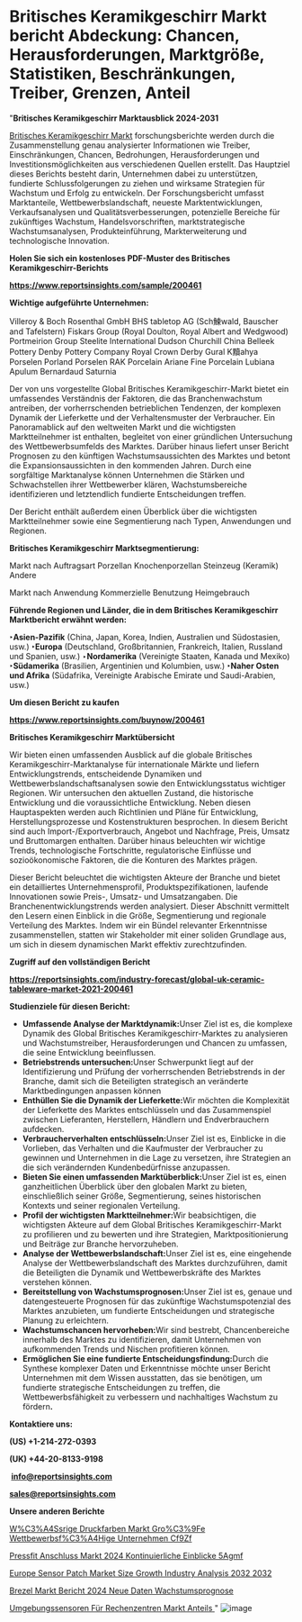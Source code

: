 # Britisches Keramikgeschirr Markt bericht Abdeckung: Chancen, Herausforderungen, Marktgröße, Statistiken, Beschränkungen, Treiber, Grenzen, Anteil

"<strong><b>Britisches Keramikgeschirr Marktausblick 2024-2031</b></strong>

<a href=https://www.reportsinsights.com/sample/200461>Britisches Keramikgeschirr Markt</a> forschungsberichte werden durch die Zusammenstellung genau analysierter Informationen wie Treiber, Einschränkungen, Chancen, Bedrohungen, Herausforderungen und Investitionsmöglichkeiten aus verschiedenen Quellen erstellt. Das Hauptziel dieses Berichts besteht darin, Unternehmen dabei zu unterstützen, fundierte Schlussfolgerungen zu ziehen und wirksame Strategien für Wachstum und Erfolg zu entwickeln. Der Forschungsbericht umfasst Marktanteile, Wettbewerbslandschaft, neueste Marktentwicklungen, Verkaufsanalysen und Qualitätsverbesserungen, potenzielle Bereiche für zukünftiges Wachstum, Handelsvorschriften, marktstrategische Wachstumsanalysen, Produkteinführung, Markterweiterung und technologische Innovation.

<strong><b>Holen Sie sich ein kostenloses PDF-Muster des Britisches Keramikgeschirr-Berichts</b></strong>

<a href=https://www.reportsinsights.com/sample/200461><strong><u>https://www.reportsinsights.com/sample/200461</u></strong></a>

<strong>Wichtige aufgeführte Unternehmen:</strong>

Villeroy & Boch
    Rosenthal GmbH
    BHS tabletop AG (Sch鰊wald, Bauscher and Tafelstern)
    Fiskars Group (Royal Doulton, Royal Albert and Wedgwood)
    Portmeirion Group
    Steelite International
    Dudson
    Churchill China
    Belleek Pottery
    Denby Pottery Company
    Royal Crown Derby
    Gural
    K黷ahya Porselen
    Porland Porselen
    RAK Porcelain
    Ariane Fine Porcelain
    Lubiana
    Apulum
    Bernardaud
    Saturnia

Der von uns vorgestellte Global Britisches Keramikgeschirr-Markt bietet ein umfassendes Verständnis der Faktoren, die das Branchenwachstum antreiben, der vorherrschenden betrieblichen Tendenzen, der komplexen Dynamik der Lieferkette und der Verhaltensmuster der Verbraucher. Ein Panoramablick auf den weltweiten Markt und die wichtigsten Marktteilnehmer ist enthalten, begleitet von einer gründlichen Untersuchung des Wettbewerbsumfelds des Marktes. Darüber hinaus liefert unser Bericht Prognosen zu den künftigen Wachstumsaussichten des Marktes und betont die Expansionsaussichten in den kommenden Jahren. Durch eine sorgfältige Marktanalyse können Unternehmen die Stärken und Schwachstellen ihrer Wettbewerber klären, Wachstumsbereiche identifizieren und letztendlich fundierte Entscheidungen treffen.

Der Bericht enthält außerdem einen Überblick über die wichtigsten Marktteilnehmer sowie eine Segmentierung nach Typen, Anwendungen und Regionen.

<strong>Britisches Keramikgeschirr Marktsegmentierung:</strong>

Markt nach Auftragsart
Porzellan
Knochenporzellan
Steinzeug (Keramik)
Andere

Markt nach Anwendung
Kommerzielle Benutzung
Heimgebrauch

<strong><b>Führende Regionen und Länder, die in dem Britisches Keramikgeschirr Marktbericht erwähnt werden:</b></strong>

<strong><b>‣Asien-Pazifik</b></strong> (China, Japan, Korea, Indien, Australien und Südostasien, usw.)
<strong><b>‣Europa</b></strong> (Deutschland, Großbritannien, Frankreich, Italien, Russland und Spanien, usw.)
‣<strong><b>Nordamerika</b></strong> (Vereinigte Staaten, Kanada und Mexiko)
<strong><b>‣Südamerika</b></strong> (Brasilien, Argentinien und Kolumbien, usw.)
<strong><b>‣Naher Osten und Afrika</b></strong> (Südafrika, Vereinigte Arabische Emirate und Saudi-Arabien, usw.)

<strong>Um diesen Bericht zu kaufen</strong>

<a href=https://www.reportsinsights.com/buynow/200461><strong><u>https://www.reportsinsights.com/buynow/200461</u></strong></a>

<strong>Britisches Keramikgeschirr Marktübersicht</strong>

Wir bieten einen umfassenden Ausblick auf die globale Britisches Keramikgeschirr-Marktanalyse für internationale Märkte und liefern Entwicklungstrends, entscheidende Dynamiken und Wettbewerbslandschaftsanalysen sowie den Entwicklungsstatus wichtiger Regionen. Wir untersuchen den aktuellen Zustand, die historische Entwicklung und die voraussichtliche Entwicklung. Neben diesen Hauptaspekten werden auch Richtlinien und Pläne für Entwicklung, Herstellungsprozesse und Kostenstrukturen besprochen. In diesem Bericht sind auch Import-/Exportverbrauch, Angebot und Nachfrage, Preis, Umsatz und Bruttomargen enthalten. Darüber hinaus beleuchten wir wichtige Trends, technologische Fortschritte, regulatorische Einflüsse und sozioökonomische Faktoren, die die Konturen des Marktes prägen.

Dieser Bericht beleuchtet die wichtigsten Akteure der Branche und bietet ein detailliertes Unternehmensprofil, Produktspezifikationen, laufende Innovationen sowie Preis-, Umsatz- und Umsatzangaben. Die Branchenentwicklungstrends werden analysiert. Dieser Abschnitt vermittelt den Lesern einen Einblick in die Größe, Segmentierung und regionale Verteilung des Marktes. Indem wir ein Bündel relevanter Erkenntnisse zusammenstellen, statten wir Stakeholder mit einer soliden Grundlage aus, um sich in diesem dynamischen Markt effektiv zurechtzufinden.

<strong>Zugriff auf den vollständigen Bericht</strong>

<a href=https://reportsinsights.com/industry-forecast/global-uk-ceramic-tableware-market-2021-200461><strong>https://reportsinsights.com/industry-forecast/global-uk-ceramic-tableware-market-2021-200461</strong></a>

<strong>Studienziele für diesen Bericht:</strong>
<ul>
  <li><strong>Umfassende Analyse der Marktdynamik:</strong>Unser Ziel ist es, die komplexe Dynamik des Global Britisches Keramikgeschirr-Marktes zu analysieren und Wachstumstreiber, Herausforderungen und Chancen zu umfassen, die seine Entwicklung beeinflussen.</li>
  <li><strong>Betriebstrends untersuchen:</strong>Unser Schwerpunkt liegt auf der Identifizierung und Prüfung der vorherrschenden Betriebstrends in der Branche, damit sich die Beteiligten strategisch an veränderte Marktbedingungen anpassen können</li>
  <li><strong>Enthüllen Sie die Dynamik der Lieferkette:</strong>Wir möchten die Komplexität der Lieferkette des Marktes entschlüsseln und das Zusammenspiel zwischen Lieferanten, Herstellern, Händlern und Endverbrauchern aufdecken.</li>
  <li><strong>Verbraucherverhalten entschlüsseln:</strong>Unser Ziel ist es, Einblicke in die Vorlieben, das Verhalten und die Kaufmuster der Verbraucher zu gewinnen und Unternehmen in die Lage zu versetzen, ihre Strategien an die sich verändernden Kundenbedürfnisse anzupassen.</li>
  <li><strong>Bieten Sie einen umfassenden Marktüberblick:</strong>Unser Ziel ist es, einen ganzheitlichen Überblick über den globalen Markt zu bieten, einschließlich seiner Größe, Segmentierung, seines historischen Kontexts und seiner regionalen Verteilung.</li>
  <li><strong>Profil der wichtigsten Marktteilnehmer:</strong>Wir beabsichtigen, die wichtigsten Akteure auf dem Global Britisches Keramikgeschirr-Markt zu profilieren und zu bewerten und ihre Strategien, Marktpositionierung und Beiträge zur Branche hervorzuheben.</li>
  <li><strong>Analyse der Wettbewerbslandschaft:</strong>Unser Ziel ist es, eine eingehende Analyse der Wettbewerbslandschaft des Marktes durchzuführen, damit die Beteiligten die Dynamik und Wettbewerbskräfte des Marktes verstehen können.</li>
  <li><strong>Bereitstellung von Wachstumsprognosen:</strong>Unser Ziel ist es, genaue und datengesteuerte Prognosen für das zukünftige Wachstumspotenzial des Marktes anzubieten, um fundierte Entscheidungen und strategische Planung zu erleichtern.</li>
  <li><strong>Wachstumschancen hervorheben:</strong>Wir sind bestrebt, Chancenbereiche innerhalb des Marktes zu identifizieren, damit Unternehmen von aufkommenden Trends und Nischen profitieren können.</li>
  <li><strong>Ermöglichen Sie eine fundierte Entscheidungsfindung:</strong>Durch die Synthese komplexer Daten und Erkenntnisse möchte unser Bericht Unternehmen mit dem Wissen ausstatten, das sie benötigen, um fundierte strategische Entscheidungen zu treffen, die Wettbewerbsfähigkeit zu verbessern und nachhaltiges Wachstum zu fördern<strong>.</strong></li>
</ul>
<strong>Kontaktiere uns:</strong>

<strong>(US) +1-214-272-0393</strong>

<strong>(UK) +44-20-8133-9198</strong>

<strong> </strong><a href=info@reportsinsights.com><strong><u>info@reportsinsights.com</u></strong></a>

<a href=sales@reportsinsights.com><strong><u>sales@reportsinsights.com</u></strong></a>

<strong>Unsere anderen Berichte</strong>

<a href=https://de.linkedin.com/pulse/w%C3%A4ssrige-druckfarben-markt-gro%C3%9Fe-wettbewerbsf%C3%A4hige-unternehmen-cf9zf/>W%C3%A4Ssrige Druckfarben Markt Gro%C3%9Fe Wettbewerbsf%C3%A4Hige Unternehmen Cf9Zf</a>

<a href=https://de.linkedin.com/pulse/pressfit-anschluss-markt-2024-kontinuierliche-einblicke-5agmf/>Pressfit Anschluss Markt 2024 Kontinuierliche Einblicke 5Agmf</a>

<a href=https://github.com/Reportsinsights123/RIgrowth/blob/main/Europe-Sensor-Patch-Market-Size-Growth-Industry-Analysis-2032-2032.md>Europe Sensor Patch Market Size Growth Industry Analysis 2032 2032</a>

<a href=https://de.linkedin.com/pulse/brezel-markt-bericht-2024-neue-daten-wachstumsprognose>Brezel Markt Bericht 2024 Neue Daten Wachstumsprognose</a>

<a href=https://de.linkedin.com/pulse/umgebungssensoren-für-rechenzentren-markt-anteils->Umgebungssensoren Für Rechenzentren Markt Anteils </a>"
![image](https://github.com/Jaayaachit/RIResearch/assets/158452289/7705b010-66d2-463b-bcb1-6a49bbcd441e)
